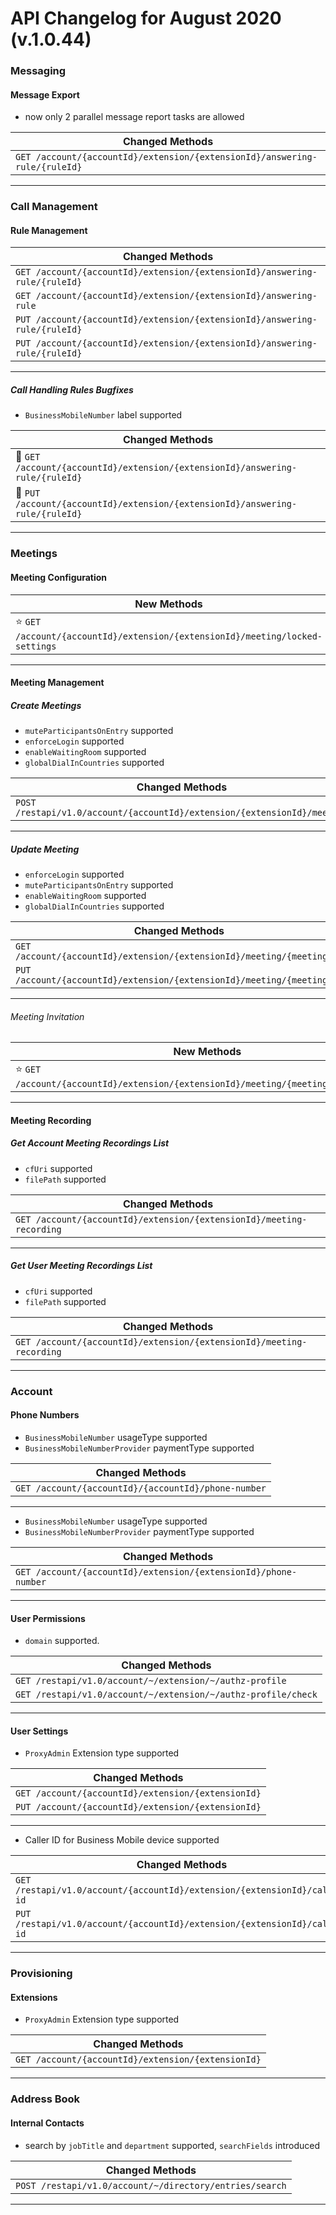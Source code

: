 # API Changelog for August 2020 (v.1.0.44)

### Messaging

#### Message Export

* now only 2 parallel message report tasks are allowed

|Changed Methods|
|-----------|
|`GET /account/{accountId}/extension/{extensionId}/answering-rule/{ruleId}`|

---

### Call Management 

#### Rule Management

|Changed Methods|
|-----------|
|`GET /account/{accountId}/extension/{extensionId}/answering-rule/{ruleId}`|
|`GET /account/{accountId}/extension/{extensionId}/answering-rule`|
|`PUT /account/{accountId}/extension/{extensionId}/answering-rule/{ruleId}`|
|`PUT /account/{accountId}/extension/{extensionId}/answering-rule/{ruleId}`|

---

##### Call Handling Rules Bugfixes

* `BusinessMobileNumber` label supported

|Changed Methods|
|-----------|
|🔧 `GET /account/{accountId}/extension/{extensionId}/answering-rule/{ruleId}`|
|🔧 `PUT /account/{accountId}/extension/{extensionId}/answering-rule/{ruleId}`|

---

### Meetings

#### Meeting Configuration

|New Methods|
|-----------|
|⭐️ `GET /account/{accountId}/extension/{extensionId}/meeting/locked-settings`|

---

#### Meeting Management 

##### Create Meetings

* `muteParticipantsOnEntry` supported
* `enforceLogin` supported
* `enableWaitingRoom` supported
* `globalDialInCountries` supported


|Changed Methods|
|-----------|
|`POST /restapi/v1.0/account/{accountId}/extension/{extensionId}/meeting`|

---

##### Update Meeting

* `enforceLogin` supported
* `muteParticipantsOnEntry` supported
* `enableWaitingRoom` supported
* `globalDialInCountries` supported


|Changed Methods|
|-----------|
|`GET /account/{accountId}/extension/{extensionId}/meeting/{meetingId}`|
|`PUT /account/{accountId}/extension/{extensionId}/meeting/{meetingId}`|

---

###### Meeting Invitation 

|New Methods|
|-----------|
|⭐️ `GET /account/{accountId}/extension/{extensionId}/meeting/{meetingId}/invitation`|

---

#### Meeting Recording

##### Get Account Meeting Recordings List

* `cfUri` supported
* `filePath` supported

|Changed Methods|
|-----------|
|`GET /account/{accountId}/extension/{extensionId}/meeting-recording`|

---

##### Get User Meeting Recordings List

* `cfUri` supported
* `filePath` supported

|Changed Methods|
|-----------|
|`GET /account/{accountId}/extension/{extensionId}/meeting-recording`|

---

### Account 

#### Phone Numbers

* `BusinessMobileNumber` usageType supported
* `BusinessMobileNumberProvider` paymentType supported

|Changed Methods|
|-----------|
|`GET /account/{accountId}/{accountId}/phone-number`|

---

* `BusinessMobileNumber` usageType supported
* `BusinessMobileNumberProvider` paymentType supported

|Changed Methods|
|-----------|
|`GET /account/{accountId}/extension/{extensionId}/phone-number`|

---

#### User Permissions

* `domain` supported.

|Changed Methods|
|---------------|
|`GET /restapi/v1.0/account/~/extension/~/authz-profile`|
|`GET /restapi/v1.0/account/~/extension/~/authz-profile/check`|

---

#### User Settings

* `ProxyAdmin` Extension type supported

|Changed Methods|
|---------------|
|`GET /account/{accountId}/extension/{extensionId}`|
|`PUT /account/{accountId}/extension/{extensionId}`|

---

* Caller ID for Business Mobile device supported

|Changed Methods|
|---------------|
|`GET /restapi/v1.0/account/{accountId}/extension/{extensionId}/caller-id`|
|`PUT /restapi/v1.0/account/{accountId}/extension/{extensionId}/caller-id`|

---

### Provisioning

#### Extensions
* `ProxyAdmin` Extension type supported

|Changed Methods|
|---------------|
|`GET /account/{accountId}/extension/{extensionId}`|

---

### Address Book

#### Internal Contacts
* search by `jobTitle` and `department` supported, `searchFields` introduced

|Changed Methods|
|-----------|
|`POST /restapi/v1.0/account/~/directory/entries/search`|

---
